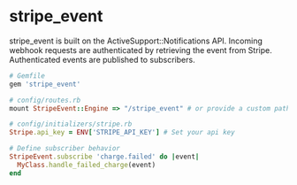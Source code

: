 stripe_event
============

stripe_event is built on the ActiveSupport::Notifications API. Incoming webhook requests are authenticated by retrieving the event from Stripe. Authenticated events are published to subscribers.

```ruby
# Gemfile
gem 'stripe_event'
```

```ruby
# config/routes.rb
mount StripeEvent::Engine => "/stripe_event" # or provide a custom path
```

```ruby
# config/initializers/stripe.rb
Stripe.api_key = ENV['STRIPE_API_KEY'] # Set your api key

# Define subscriber behavior
StripeEvent.subscribe 'charge.failed' do |event|
  MyClass.handle_failed_charge(event)
end
```
